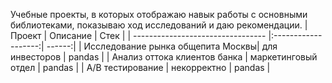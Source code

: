 Учебные проекты, в которых отображаю навык работы с основными библиотеками, показываю ход исследований и даю рекомендации.
| Проект                            | Описание            | Стек   |
| --------------------------------- |:-------------------:| ------:|
| Исследование рынка общепита Москвы| для инвесторов      | pandas |
| Анализ оттока клиентов банка      | маркетинговый отдел | pandas |
| А/В тестирование                  | некорректно         | pandas |

